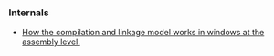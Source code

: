 ### Internals
- [How the compilation and linkage model works in windows at the assembly level.](https://twitter.com/0xrepnz/status/1204015835909689344)